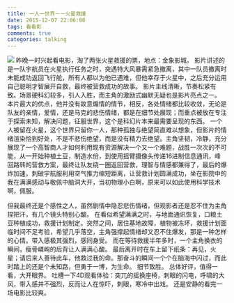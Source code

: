 ```yaml
---
title: 一人一世界－－火星救援
date: 2015-12-07 22:06:08
tags: 看看影
comments: true
categories: talking
---
```

![](//cdn.monniya.com/2016/the-martian-0.jpg)
昨晚一时兴起看电影，淘了两张火星救援的票，地点：金象影城。
影片讲述的是一队宇航员在火星执行任务之时，突遇特大风暴需紧急撤离，其中一队员撤离时未能成功返回飞行舱，所有人都以为他已遇难，但他幸存于火星中，之后充分运用自己聪明才智展开自救，最终被营救成功的故事。<!--more-->
影片主线清晰，节奏松紧有致。场景硬科幻较多，引人入胜，而主角的激励式幽默无疑也是影片亮点之一。
本片最大的优点，他并没有故意煽情的情节，相反，各处情绪都比较收敛，无论是队友的亲情，爱情，还是马克的悲伤情绪，都是在细节处展现；而重点被放在专注于探索未知，解决问题，征服世界，这个是科幻片本来最需要呈现的东西。
一个人被留在火星，这个世界只留你一人，那种孤独与绝望简直难以想象，但影片的情绪渲染恰到好处，不是不悲伤绝望，而是没有精力去绝望。主角坚韧，冷静，充分展现了一个高智商人才如何利用现有资源解决一个又一个难题，战胜一次次的不可能，从一开始种植土豆，制造水份，到使用摇臂摄像头传递16进制信息通讯，峰回路转的营救方案，最终让队友绕一圈返回营救，理智与情感都兼得了，最后的爆炸加速，刺破宇航服利用空气推力缩短距离，让营救计划圆满成功，坐在影院中的我在满满感动与敬佩中脑洞大开，当初物理小白啊，原来可以如此使用科学技术啊，佩服。

但我最终还是个感性之人，虽然剧情中隐忍悲伤情绪，但观影者还是忍不住为主角捏把汗，有几个镜头特别心酸。
在看似希望满满之时，与地面通讯恢复，口粮土豆种植成功，救援计划制定。突然之间，居住基地故障，植物被冻坏，救援计划面临时间不足考验，希望几乎落空，主角强撑起情绪却又忍不住爆发，那是一种怎样的心情。带入感极其强烈，感同身受。
而在等待救援半年多时，一个主角换衣的瞬间，瘦骨嶙峋的后背让人满满心酸。
最后离开时在车上留下纸条：再见，火星；请后来人善待此车，他救过我的命。那奋斗的瞬间一个个在脑海中闪过，而此时踏上的还是个未知路，但勇于一博，为生命。
细节致胜。
总体好评，值得一看，大开眼界。
吐槽一下4D观看体验：突兀的摇换座椅，刺眼的闪电，呼啸的大风，带入感并不强烈，反而让人在惊吓，刺眼，寒冷中出戏。
还是安静的看完一场电影比较爽。